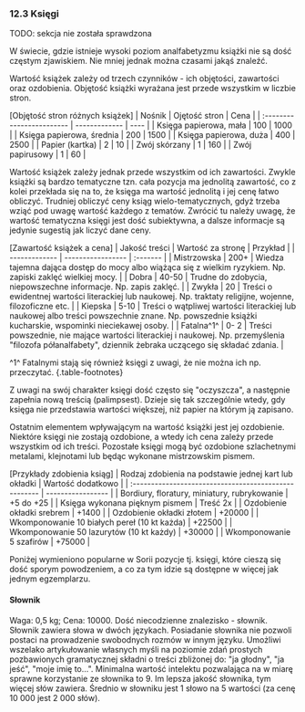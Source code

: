 ### 12.3 Księgi

TODO: sekcja nie została sprawdzona

W świecie, gdzie istnieje wysoki poziom analfabetyzmu książki nie są dość częstym zjawiskiem. Nie mniej jednak można czasami jakąś znaleźć. 

Wartość książek zależy od trzech czynników - ich objętości, zawartości oraz ozdobienia. Objętość książki wyrażana jest przede wszystkim w liczbie stron. 

[Objętość stron różnych książek]
| Nośnik                    | Ojętość stron | Cena |
| :------------------------ | ------------- | ---- |
| Księga papierowa, mała    | 100           | 1000 | 
| Księga papierowa, średnia | 200           | 1500 | 
| Księga papierowa, duża    | 400           | 2500 | 
| Papier (kartka)           |   2           |   10 |
| Zwój skórzany             |   1           |  160 |
| Zwój papirusowy           |   1           |   60 |

Wartość książek zależy jednak przede wszystkim od ich zawartości. Zwykle książki są bardzo tematyczne tzn. cała pozycja ma jednolitą zawartość, co z kolei przekłada się na to, że księga ma wartość jednolitą i jej cenę łatwo obliczyć. Trudniej obliczyć ceny ksiąg wielo-tematycznych, gdyż trzeba wziąć pod uwagę wartość każdego z tematów. Zwrócić tu należy uwagę, że wartość tematyczna księgi jest dość subiektywna, a dalsze informacje są jedynie sugestią jak liczyć dane ceny.

[Zawartość książek a cena]
| Jakość treści | Wartość za stronę | Przykład |
| ------------- | ----------------- | :------- |
| Mistrzowska   |   200+            | Wiedza tajemna dająca dostęp do mocy albo wiążąca się z wielkim ryzykiem. Np. zapiski zaklęć wielkiej mocy. |
| Dobra         | 40-50             | Trudne do zdobycia, niepowszechne informacje. Np. zapis zaklęć. |
| Zwykła        |    20             | Treści o ewidentnej wartości literackiej lub naukowej. Np. traktaty religijne, wojenne, filozoficzne etc. | 
| Kiepska       |  5-10             | Treści o wątpliwej wartości literackiej lub naukowej albo treści powszechnie znane. Np. powszednie książki kucharskie, wspominki nieciekawej osoby. |
| Fatalna^1^    |  0- 2             | Treści powszednie, nie mające wartości literackiej i naukowej. Np. przemyślenia "filozofa półanalfabety", dziennik żebraka uczącego się składać zdania. |

^1^ Fatalnymi stają się również księgi z uwagi, że nie można ich np. przeczytać. {.table-footnotes} 

Z uwagi na swój charakter księgi dość często się "oczyszcza", a następnie zapełnia nową treścią (palimpsest). Dzieje się tak szczególnie wtedy, gdy księga nie przedstawia wartości większej, niż papier na którym ją zapisano.

Ostatnim elementem wpływającym na wartość książki jest jej ozdobienie. Niektóre księgi nie zostają ozdobione, a wtedy ich cena zależy przede wszystkim od ich treści. Pozostałe księgi mogą być ozdobione szlachetnymi metalami, klejnotami lub będąc wykonane mistrzowskim pismem. 

[Przykłady zdobienia ksiąg]
| Rodzaj zdobienia na podstawie jednej kart lub okładki | Wartość dodatkowo |
| :---------------------------------------------------- | ----------------- |
| Bordiury, floratury, miniatury, rubrykowanie          | +5 do +25         |
| Księga wykonana pięknym pismem                        | Treść 2x          |
| Ozdobienie okładki srebrem                            |  +1400            |
| Ozdobienie okładki złotem                             | +20000            |
| Wkomponowanie 10 białych pereł (10 kt każda)          | +22500            |
| Wkomponowanie 50 lazurytów (10 kt każdy)              | +30000            |
| Wkomponowanie 5 szafirów                              | +75000            |

Poniżej wymieniono popularne w Sorii pozycje tj. księgi, które cieszą się dość sporym powodzeniem, a co za tym idzie są dostępne w więcej jak jednym egzemplarzu.

#### Słownik  

Waga: 0,5 kg; Cena: 10000.
Dość niecodzienne znalezisko - słownik. Słownik zawiera słowa w dwóch językach. Posiadanie słownika nie pozwoli postaci na prowadzenie swobodnych rozmów w innym języku. Umożliwi wszelako artykułowanie własnych myśli na poziomie zdań prostych pozbawionych gramatycznej składni o treści zbliżonej do: "ja głodny", "ja jeść", "moje imię to...". Minimalna wartość intelektu pozwalająca na w miarę sprawne korzystanie ze słownika to 9. Im lepsza jakość słownika, tym więcej słów zawiera. Średnio w słowniku jest 1 słowo na 5 wartości (za cenę 10 000 jest 2 000 słów). 